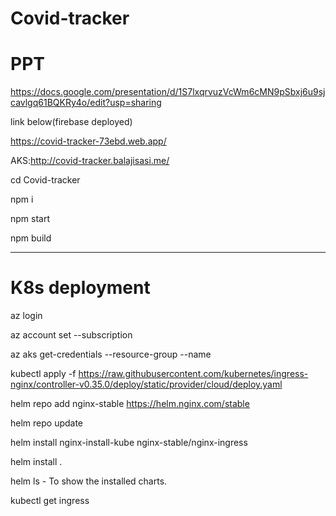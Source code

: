 # Covid-tracker

# PPT

https://docs.google.com/presentation/d/1S7lxqrvuzVcWm6cMN9pSbxj6u9sjcavlgq61BQKRy4o/edit?usp=sharing


link below(firebase deployed)

https://covid-tracker-73ebd.web.app/

AKS:http://covid-tracker.balajisasi.me/

cd Covid-tracker

npm i

npm start

npm build

---

# K8s deployment

az login

az account set --subscription <subscription id>

az aks get-credentials --resource-group <resource group name>--name <kubernetes service name>

kubectl apply -f https://raw.githubusercontent.com/kubernetes/ingress-nginx/controller-v0.35.0/deploy/static/provider/cloud/deploy.yaml

helm repo add nginx-stable https://helm.nginx.com/stable

helm repo update

helm install nginx-install-kube nginx-stable/nginx-ingress

helm install <some name for your app> .

helm ls - To show the installed charts.

kubectl get ingress

